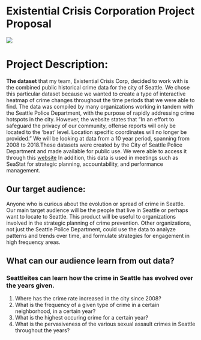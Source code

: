 # Existential Crisis Corporation Project Proposal

![](https://www.f-covers.com/cover/seattle-space-needle-1-facebook-cover-timeline-banner-for-fb.jpg)

# Project Description: 

**The dataset** that my team, Existential Crisis Corp, decided to work with is the combined public historical crime data for the city of Seattle. We chose this particular dataset because we wanted to create a type of interactive heatmap of crime changes throughout the time periods that we were able to find. The data was compiled by many organizations working in tandem with the Seattle Police Department, with the purpose of rapidly addressing crime hotspots in the city. However, the website states that “In an effort to safeguard the privacy of our community, offense reports will only be located to the ‘beat’ level. Location specific coordinates will no longer be provided.” We will be looking at data from a 10 year period, spanning from 2008 to 2018.These datasets were created by the City of Seattle Police Department and made available for public use. We were able to access it through this [website](https://catalog.data.gov/dataset/crime-data-76bd0)
In addition, this data is used in meetings such as SeaStat for strategic planning, accountability, and performance management.

## Our target audience:

Anyone who is curious about the evolution or spread of crime in Seattle. Our main target audience will be the people that live in Seattle or perhaps want to locate to Seattle. This product will be useful to organizations involved in the strategic planning of crime prevention. Other organizations, not just the Seattle Police Department, could use the data to analyze patterns and trends over time, and formulate strategies for engagement in high frequency areas.   

## What can our audience learn from out data?

### Seattleites can learn how the crime in Seattle has evolved over the years given.
1) Where has the crime rate increased in the city since 2008?
2) What is the frequency of a given type of crime in a certain neighborhood, in a certain year?
3) What is the highest occuring crime for a certain year?
4) What is the pervasiveness of the various sexual assault crimes in Seattle throughout the years?



